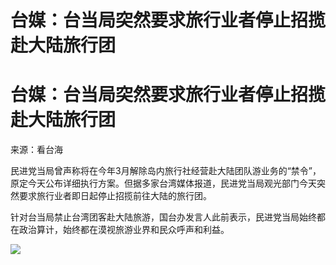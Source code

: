 # 台媒：台当局突然要求旅行业者停止招揽赴大陆旅行团

# 台媒：台当局突然要求旅行业者停止招揽赴大陆旅行团

来源：看台海

民进党当局曾声称将在今年3月解除岛内旅行社经营赴大陆团队游业务的“禁令”，原定今天公布详细执行方案。但据多家台湾媒体报道，民进党当局观光部门今天突然要求旅行业者即日起停止招揽前往大陆的旅行团。

针对台当局禁止台湾团客赴大陆旅游，国台办发言人此前表示，民进党当局始终都在政治算计，始终都在漠视旅游业界和民众呼声和利益。

![](https://inews.gtimg.com/om_bt/O0Wl5y2W6f1zs386FyxLTfOCp0VxkbWY-u9qj1FIgAIDMAA/1000)

